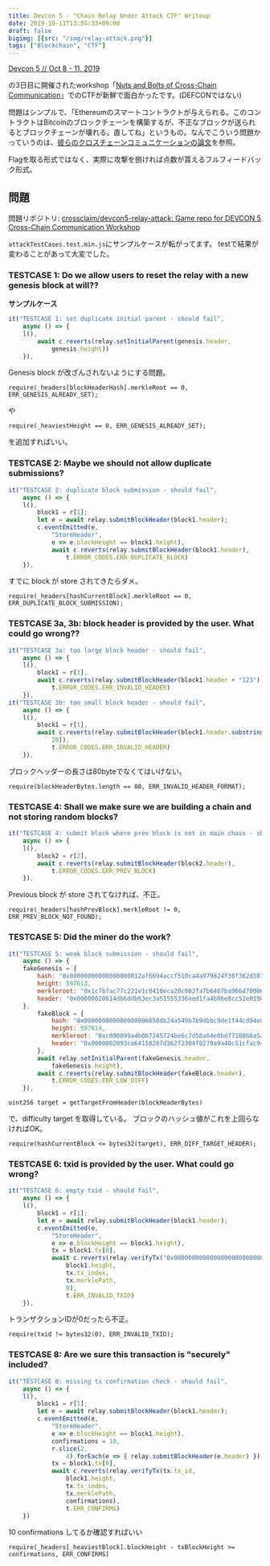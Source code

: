 ```yaml
---
title: Devcon 5 - "Chain Relay Under Attack CTF" Writeup
date: 2019-10-11T13:55:33+09:00
draft: false
bigimg: [{src: "/img/relay-attack.png"}]
tags: ["Blockchain", "CTF"]
---
```


[Devcon 5 // Oct 8 - 11, 2019](https://devcon.org/)

の3日目に開催されたworkshop「[Nuts and Bolts of Cross-Chain Communication](https://devcon.org/agenda?talk=recmTw2dH0oMt9Dzb)」でのCTFが新鮮で面白かったです。(DEFCONではない)

問題はシンプルで、「Ethereumのスマートコントラクトが与えられる。このコントラクトはBitcoinのブロックチェーンを構築するが、不正なブロックが送られるとブロックチェーンが壊れる。直してね」というもの。なんでこういう問題かっていうのは、[彼らのクロスチェーンコミュニケーションの論文](https://eprint.iacr.org/2019/1128.pdf)を参照。

Flagを取る形式ではなく、実際に攻撃を捌ければ点数が貰えるフルフィードバック形式。

## 問題

問題リポジトリ: [crossclaim/devcon5-relay-attack: Game repo for DEVCON 5 Cross-Chain Communication Workshop](https://github.com/crossclaim/devcon5-relay-attack)

`attackTestCases.test.min.js`にサンプルケースが転がってます。
testで結果が変わることがあって大変でした。

### TESTCASE 1: Do we allow users to reset the relay with a new genesis block at will??

**サンプルケース**
```js
it("TESTCASE 1: set duplicate initial parent - should fail",
    async () => {
    l(),
        await c.reverts(relay.setInitialParent(genesis.header,
            genesis.height))
    }),
```

Genesis block が改ざんされないようにする問題。
```
require(_headers[blockHeaderHash].merkleRoot == 0, ERR_GENESIS_ALREADY_SET);
```
や
```
require(_heaviestHeight == 0, ERR_GENESIS_ALREADY_SET);
```
を追加すればいい。


### TESTCASE 2: Maybe we should not allow duplicate submissions?

```js
it("TESTCASE 2: duplicate block submission - should fail",
    async () => {
    l(),
        block1 = r[1];
        let e = await relay.submitBlockHeader(block1.header);
        c.eventEmitted(e,
            "StoreHeader",
            e => e.blockHeight == block1.height),
            await c.reverts(relay.submitBlockHeader(block1.header),
                t.ERROR_CODES.ERR_DUPLICATE_BLOCK)
    }),
```

すでに block が store されてきたらダメ。
```
require(_headers[hashCurrentBlock].merkleRoot == 0, ERR_DUPLICATE_BLOCK_SUBMISSION);
```

### TESTCASE 3a, 3b: block header is provided by the user. What could go wrong??

```js
it("TESTCASE 3a: too large block header - should fail",
    async () => {
    l(),
        block1 = r[1],
        await c.reverts(relay.submitBlockHeader(block1.header + "123"),
            t.ERROR_CODES.ERR_INVALID_HEADER)
    }),
it("TESTCASE 3b: too small block header - should fail",
    async () => {
    l(),
        block1 = r[1],
        await c.reverts(relay.submitBlockHeader(block1.header.substring(0,
            28)),
            t.ERROR_CODES.ERR_INVALID_HEADER)
    }),
```

ブロックヘッダーの長さは80byteでなくてはいけない。
```
require(blockHeaderBytes.length == 80, ERR_INVALID_HEADER_FORMAT);
```

### TESTCASE 4: Shall we make sure we are building a chain and not storing random blocks?

```js
it("TESTCASE 4: submit block where prev block is not in main chain - should fail",
    async () => {
    l(),
        block2 = r[2],
        await c.reverts(relay.submitBlockHeader(block2.header),
            t.ERROR_CODES.ERR_PREV_BLOCK)
    }),
```

Previous block が store されてなければ、不正。
```
require(_headers[hashPrevBlock].merkleRoot != 0, ERR_PREV_BLOCK_NOT_FOUND);
```

### TESTCASE 5: Did the miner do the work?

```js
it("TESTCASE 5: weak block submission - should fail",
    async () => {
    fakeGenesis = {
        hash: "0x00000000000000000012af6694accf510ca4a979824f30f362d387821564ca93",
        height: 597613,
        merkleroot: "0x1c7b7ac77c221e1c0410eca20c002fa7b6467ba966d700868928dae4693b3b78",
        header: "0x00000020614db6ddb63ec3a51555336aed1fa4b86e8cc52e01900e000000000000000000783b3b69e4da28898600d766a97b46b6a72f000ca2ec10041c1e227cc77a7b1c6a43955d240f1617cb069aed"
    },
        fakeBlock = {
            hash: "0x000000000000000000050db24a549b7b9dbbc9de1f44cd94e82cc6863b4f4fc0",
            height: 597614,
            merkleroot: "0xc090099a4b0b7245724be6c7d58a64e0bd7718866a5afa81aa3e63ffa8acd69d",
            header: "0x0000002093ca64158287d362f3304f8279a9a40c51cfac9466af120000000000000000009dd6aca8ff633eaa81fa5a6a861877bde0648ad5c7e64b7245720b4b9a0990c07745955d240f16171c168c88"
        },
        await relay.setInitialParent(fakeGenesis.header,
            fakeGenesis.height),
        await c.reverts(relay.submitBlockHeader(fakeBlock.header),
            t.ERROR_CODES.ERR_LOW_DIFF)
    }),
```

```
uint256 target = getTargetFromHeader(blockHeaderBytes)
```

で、difficulty target を取得している。
ブロックのハッシュ値がこれを上回らなければOK。

```
require(hashCurrentBlock <= bytes32(target), ERR_DIFF_TARGET_HEADER);
```



### TESTCASE 6: txid is provided by the user. What could go wrong?

```js
it("TESTCASE 6: empty txid - should fail",
    async () => {
    l(),
        block1 = r[1];
        let e = await relay.submitBlockHeader(block1.header);
        c.eventEmitted(e,
            "StoreHeader",
            e => e.blockHeight == block1.height),
            tx = block1.tx[0],
            await c.reverts(relay.verifyTx("0x0000000000000000000000000000000000000000000000000000000000000000",
                block1.height,
                tx.tx_index,
                tx.merklePath,
                0),
                t.ERR_INVALID_TXID)
    }),
```

トランザクションIDが0だったら不正。

```
require(txid != bytes32(0), ERR_INVALID_TXID);
```

### TESTCASE 8: Are we sure this transaction is "securely" included?

```js
it("TESTCASE 8: missing tx confirmation check - should fail",
    async () => {
    l(),
        block1 = r[1];
        let e = await relay.submitBlockHeader(block1.header);
        c.eventEmitted(e,
            "StoreHeader",
            e => e.blockHeight == block1.height),
            confirmations = 10,
            r.slice(2,
                4).forEach(e => { relay.submitBlockHeader(e.header) }),
            tx = block1.tx[0],
            await c.reverts(relay.verifyTx(tx.tx_id,
                block1.height,
                tx.tx_index,
                tx.merklePath,
                confirmations),
                t.ERR_CONFIRMS)
    })
```

10 confirmations してるか確認すればいい

```
require(_headers[_heaviestBlock].blockHeight - txBlockHeight >= confirmations, ERR_CONFIRMS)
```
